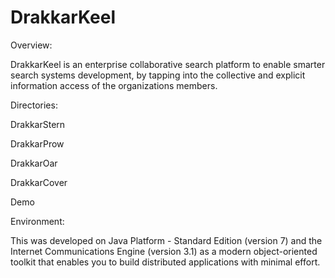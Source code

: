 DrakkarKeel
===========

Overview:

DrakkarKeel is an enterprise collaborative search platform to enable smarter search systems development, by tapping into the collective and explicit information access of the organizations members.

Directories:

DrakkarStern

DrakkarProw

DrakkarOar

DrakkarCover

Demo


Environment:

This was developed on Java Platform - Standard Edition (version 7) and the Internet Communications Engine (version 3.1)  as a modern object-oriented toolkit that enables you to build distributed applications with minimal effort.
